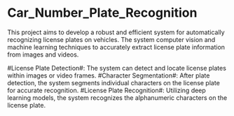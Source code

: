 # Car_Number_Plate_Recognition

This project aims to develop a robust and efficient system for automatically recognizing license plates on vehicles. The system computer vision and machine learning techniques to accurately extract license plate information from images and videos.



#License Plate Detection#: The system can detect and locate license plates within images or video frames.
#Character Segmentation#: After plate detection, the system segments individual characters on the license plate for accurate recognition.
#License Plate Recognition#: Utilizing deep learning models, the system recognizes the alphanumeric characters on the license plate.
